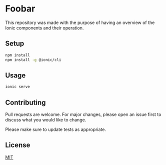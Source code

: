# Foobar

This repository was made with the purpose of having an overview of the Ionic components and their operation.

## Setup

```bash
npm install
npm install -g @ionic/cli
```

## Usage

```bash
ionic serve
```

## Contributing
Pull requests are welcome. For major changes, please open an issue first to discuss what you would like to change.

Please make sure to update tests as appropriate.

## License
[MIT](https://choosealicense.com/licenses/mit/)
